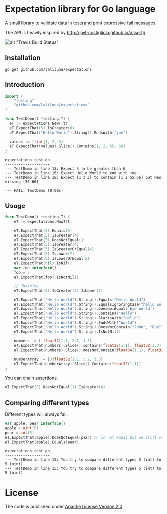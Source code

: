 # Expectation library for Go language

A small library to validate data in tests and print expressive fail messages.

The API is heavily inspired by http://joel-costigliola.github.io/assertj/

![alt "Travis Build Status"](https://travis-ci.org/laliluna/expectations.svg?branch=master)

## Installation

```
go get github.com/laliluna/expectations
```

## Introduction

```go
import (
	"testing"
	"github.com/laliluna/expectations"
)

func TestDemo(t *testing.T) {
  eT := expectations.NewT(t)
  eT.ExpectThat(5).IsGreater(6)
  eT.ExpectThat("Hello World").String().EndsWith("joe")

  values := []int{1, 2, 3}
  eT.ExpectThat(values).Slice().Contains(1, 2, 55, 66)
}
```

```
expectations_test.go
--------------------
--- TestDemo in line 15: Expect 5 to be greater than 6
--- TestDemo in line 16: Expect Hello World to end with joe
--- TestDemo in line 18: Expect [1 2 3] to contain [1 2 55 66] but was missing [55 66]

--- FAIL: TestDemo (0.00s)
```

## Usage

```go
func TestDemo(t *testing.T) {
 	eT := expectations.NewT(t)

	eT.ExpectThat(5).Equals(5)
	eT.ExpectThat(5).IsGreater(4)
	eT.ExpectThat(5).DoesNotEqual(1)
	eT.ExpectThat(5).IsGreater(4)
	eT.ExpectThat(5).IsGreaterOrEqual(4)
	eT.ExpectThat(5).IsLower(7)
	eT.ExpectThat(5).IsLowerOrEqual(5)
	eT.ExpectThat(nil).IsNil()
	var foo interface{}
	foo = 5
	eT.ExpectThat(foo).IsNotNil()

	// Chaining
	eT.ExpectThat(5).IsGreater(2).IsLower(7)

	eT.ExpectThat("Hello World").String().Equals("Hello World")
	eT.ExpectThat("Hello World").String().EqualsIgnoringCase("hello world")
	eT.ExpectThat("Hello World").String().DoesNotEqual("Bye World")
	eT.ExpectThat("Hello World").String().Contains("Hello")
	eT.ExpectThat("Hello World").String().StartsWith("Hello")
	eT.ExpectThat("Hello World").String().EndsWith("World")
	eT.ExpectThat("Hello World").String().DoesNotContain("John", "Doe")
	eT.ExpectThat("Hello World").String().IsNotNil()

	numbers := []float32{1.1, 2.2, 3.3}
	eT.ExpectThat(numbers).Slice().Contains(float32(1.1), float32(3.3))
	eT.ExpectThat(numbers).Slice().DoesNotContain(float64(1.1), float32(1.22), float32(3.22))

	numberArray := [3]float32{1.1, 2.2, 3.3}
	eT.ExpectThat(numberArray).Slice().Contains(float32(1.1))
}
```

You can chain assertions.

```go
eT.ExpectThat(5).DoesNotEqual(1).IsGreater(4)
```

## Comparing different types

Different types will always fail.

```go
var apple, pear interface{}
apple = uint(5)
pear = int(5)
eT.ExpectThat(apple).DoesNotEqual(pear) // is not equal but we still reject the comparison
eT.ExpectThat(apple).Equals(pear) 
```
```
expectations_test.go
--------------------
--- TestDemo in line 15: You try to compare different types 5 (int) to 5 (uint)
--- TestDemo in line 15: You try to compare different types 5 (int) to 5 (uint)

```
# License

The code is published under [Apache License Version 2.0](LICENSE)
